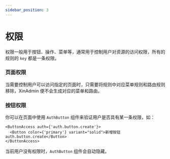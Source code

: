 ```yaml
---
sidebar_position: 3
---
```


# 权限

权限一般用于按钮、操作、菜单等，通常用于控制用户对资源的访问权限，所有的规则的 `key` 都是一条权限。

### 页面权限

当需要控制用户可以访问指定的页面时，只需要将规则中对应菜单规则和路由规则移除，XinAdmin 便不会生成对应的菜单和路由。

### 按钮权限

你可以在页面中使用 `AuthButton` 组件来验证用户是否具有某一条权限，如：

```tsx
<ButtonAccess auth={'auth.button.create'}>
  <Button color={'primary'} variant="solid">新增按钮 auth.button.create</Button>
</ButtonAccess>
```

当前用户没有权限时，`AuthButton` 组件会自动隐藏。
